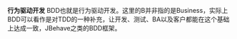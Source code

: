 **行为驱动开发**
BDD也就是行为驱动开发。这里的B并非指的是Business，实际上BDD可以看作是对TDD的一种补充，让开发、测试、BA以及客户都能在这个基础上达成一致，JBehave之类的BDD框架。